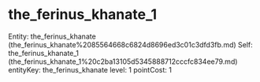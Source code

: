 # the_ferinus_khanate_1

Entity: the_ferinus_khanate (the_ferinus_khanate%2085564668c6824d8696ed3c01c3dfd3fb.md)
Self: the_ferinus_khanate_1 (the_ferinus_khanate_1%20c2ba13105d5345888712cccfc834ee79.md)
entityKey: the_ferinus_khanate
level: 1
pointCost: 1

[](Untitled%2010def24ea8e34fc3be84f51c4e5802ae.md)